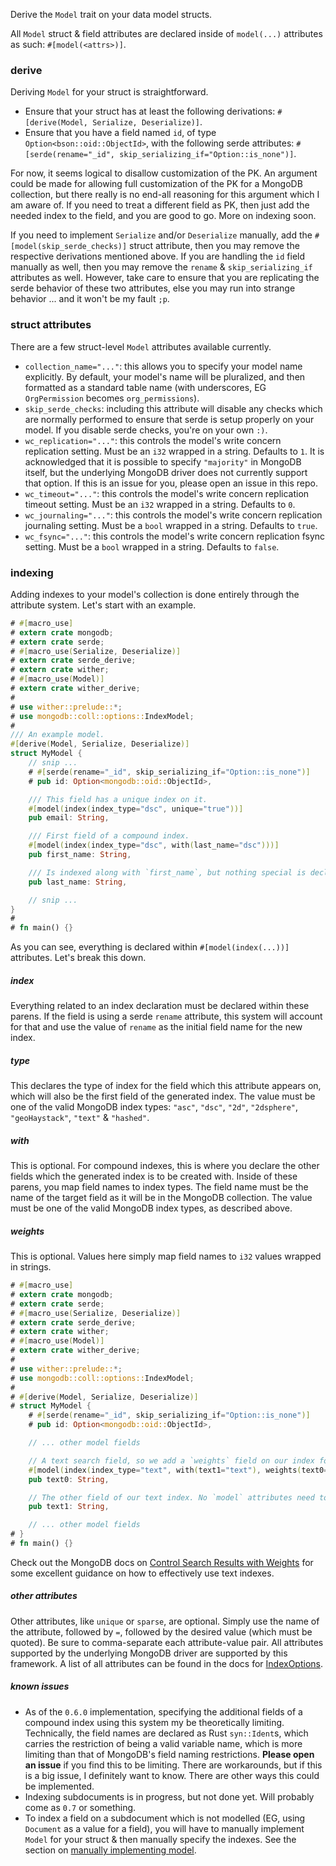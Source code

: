 Derive the `Model` trait on your data model structs.

All `Model` struct & field attributes are declared inside of `model(...)` attributes as such: `#[model(<attrs>)]`.

### derive
Deriving `Model` for your struct is straightforward.

- Ensure that your struct has at least the following derivations: `#[derive(Model, Serialize, Deserialize)]`.
- Ensure that you have a field named `id`, of type `Option<bson::oid::ObjectId>`, with the following serde attributes: `#[serde(rename="_id", skip_serializing_if="Option::is_none")]`.

For now, it seems logical to disallow customization of the PK. An argument could be made for allowing full customization of the PK for a MongoDB collection, but there really is no end-all reasoning for this argument which I am aware of. If you need to treat a different field as PK, then just add the needed index to the field, and you are good to go. More on indexing soon.

If you need to implement `Serialize` and/or `Deserialize` manually, add the `#[model(skip_serde_checks)]` struct attribute, then you may remove the respective derivations mentioned above. If you are handling the `id` field manually as well, then you may remove the `rename` & `skip_serializing_if` attributes as well. However, take care to ensure that you are replicating the serde behavior of these two attributes, else you may run into strange behavior ... and it won't be my fault `;p`.

### struct attributes
There are a few struct-level `Model` attributes available currently.

- `collection_name="..."`: this allows you to specify your model name explicitly. By default, your model's name will be pluralized, and then formatted as a standard table name (with underscores, EG `OrgPermission` becomes `org_permissions`).
- `skip_serde_checks`: including this attribute will disable any checks which are normally performed to ensure that serde is setup properly on your model. If you disable serde checks, you're on your own `:)`.
- `wc_replication="..."`: this controls the model's write concern replication setting. Must be an `i32` wrapped in a string. Defaults to `1`. It is acknowledged that it is possible to specify `"majority"` in MongoDB itself, but the underlying MongoDB driver does not currently support that option. If this is an issue for you, please open an issue in this repo.
- `wc_timeout="..."`: this controls the model's write concern replication timeout setting. Must be an `i32` wrapped in a string. Defaults to `0`.
- `wc_journaling="..."`: this controls the model's write concern replication journaling setting. Must be a `bool` wrapped in a string. Defaults to `true`.
- `wc_fsync="..."`: this controls the model's write concern replication fsync setting. Must be a `bool` wrapped in a string. Defaults to `false`.

### indexing
Adding indexes to your model's collection is done entirely through the attribute system. Let's start with an example.

```rust
# #[macro_use]
# extern crate mongodb;
# extern crate serde;
# #[macro_use(Serialize, Deserialize)]
# extern crate serde_derive;
# extern crate wither;
# #[macro_use(Model)]
# extern crate wither_derive;
#
# use wither::prelude::*;
# use mongodb::coll::options::IndexModel;
#
/// An example model.
#[derive(Model, Serialize, Deserialize)]
struct MyModel {
    // snip ...
    # #[serde(rename="_id", skip_serializing_if="Option::is_none")]
    # pub id: Option<mongodb::oid::ObjectId>,

    /// This field has a unique index on it.
    #[model(index(index_type="dsc", unique="true"))]
    pub email: String,

    /// First field of a compound index.
    #[model(index(index_type="dsc", with(last_name="dsc")))]
    pub first_name: String,

    /// Is indexed along with `first_name`, but nothing special is declared here.
    pub last_name: String,

    // snip ...
}
#
# fn main() {}
```

As you can see, everything is declared within `#[model(index(...))]` attributes. Let's break this down.

##### index
Everything related to an index declaration must be declared within these parens. If the field is using a serde `rename` attribute, this system will account for that and use the value of `rename` as the initial field name for the new index.

##### type
This declares the type of index for the field which this attribute appears on, which will also be the first field of the generated index. The value must be one of the valid MongoDB index types:  `"asc"`, `"dsc"`, `"2d"`, `"2dsphere"`, `"geoHaystack"`, `"text"` & `"hashed"`.

##### with
This is optional. For compound indexes, this is where you declare the other fields which the generated index is to be created with. Inside of these parens, you map field names to index types. The field name must be the name of the target field as it will be in the MongoDB collection. The value must be one of the valid MongoDB index types, as described above.

##### weights
This is optional. Values here simply map field names to `i32` values wrapped in strings.

```rust
# #[macro_use]
# extern crate mongodb;
# extern crate serde;
# #[macro_use(Serialize, Deserialize)]
# extern crate serde_derive;
# extern crate wither;
# #[macro_use(Model)]
# extern crate wither_derive;
#
# use wither::prelude::*;
# use mongodb::coll::options::IndexModel;
#
# #[derive(Model, Serialize, Deserialize)]
# struct MyModel {
    # #[serde(rename="_id", skip_serializing_if="Option::is_none")]
    # pub id: Option<mongodb::oid::ObjectId>,

    // ... other model fields

    // A text search field, so we add a `weights` field on our index for optimization.
    #[model(index(index_type="text", with(text1="text"), weights(text0="10", text1="5")))]
    pub text0: String,

    // The other field of our text index. No `model` attributes need to be added here.
    pub text1: String,

    // ... other model fields
# }
# fn main() {}
```

Check out the MongoDB docs on [Control Search Results with Weights](https://docs.mongodb.com/manual/tutorial/control-results-of-text-search/) for some excellent guidance on how to effectively use text indexes.

##### other attributes
Other attributes, like `unique` or `sparse`, are optional. Simply use the name of the attribute, followed by `=`, followed by the desired value (which must be quoted). Be sure to comma-separate each attribute-value pair. All attributes supported by the underlying MongoDB driver are supported by this framework. A list of all attributes can be found in the docs for [IndexOptions](https://docs.rs/mongodb/latest/mongodb/coll/options/struct.IndexOptions.html).

##### known issues
- As of the `0.6.0` implementation, specifying the additional fields of a compound index using this system my be theoretically limiting. Technically, the field names are declared as Rust `syn::Ident`s, which carries the restriction of being a valid variable name, which is more limiting than that of MongoDB's field naming restrictions. **Please open an issue** if you find this to be limiting. There are workarounds, but if this is a big issue, I definitely want to know. There are other ways this could be implemented.
- Indexing subdocuments is in progress, but not done yet. Will probably come as `0.7` or something.
- To index a field on a subdocument which is not modelled (EG, using `Document` as a value for a field), you will have to manually implement `Model` for your struct & then manually specify the indexes. See the section on [manually implementing model](#manually-implementing-model).
